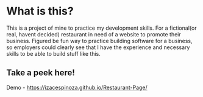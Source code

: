 # What is this?

This is a project of mine to practice my development skills.  For a fictional(or real, havent decided) restaurant in need of a website to promote their business.  Figured be fun way to practice building software for a business, so employers could clearly see that I have the experience and necessary skills to be able to build stuff like this.

## Take a peek here!

Demo -  https://izacespinoza.github.io/Restaurant-Page/